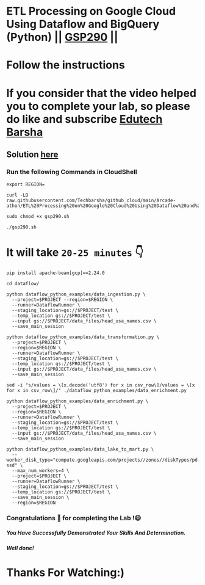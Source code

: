 # ETL Processing on Google Cloud Using Dataflow and BigQuery (Python) || [GSP290](https://www.cloudskillsboost.google/focuses/3460?parent=catalog) ||
# Follow the instructions

# If you consider that the video helped you to complete your lab, so please do like and subscribe [Edutech Barsha](https://www.youtube.com/@edutechbarsha)
## Solution [here](https://youtu.be/Cx_P99STKd8)

### Run the following Commands in CloudShell
```
export REGION=
```
```
curl -LO raw.githubusercontent.com/Techbarsha/github_cloud/main/Arcade-athon/ETL%20Processing%20on%20Google%20Cloud%20Using%20Dataflow%20and%20BigQuery%20python/gsp290.sh

sudo chmod +x gsp290.sh

./gsp290.sh
```
# It will take `20-25 minutes` 👇
```
pip install apache-beam[gcp]==2.24.0

cd dataflow/

python dataflow_python_examples/data_ingestion.py \
  --project=$PROJECT --region=$REGION \
  --runner=DataflowRunner \
  --staging_location=gs://$PROJECT/test \
  --temp_location gs://$PROJECT/test \
  --input gs://$PROJECT/data_files/head_usa_names.csv \
  --save_main_session

python dataflow_python_examples/data_transformation.py \
  --project=$PROJECT \
  --region=$REGION \
  --runner=DataflowRunner \
  --staging_location=gs://$PROJECT/test \
  --temp_location gs://$PROJECT/test \
  --input gs://$PROJECT/data_files/head_usa_names.csv \
  --save_main_session

sed -i "s/values = \[x.decode('utf8') for x in csv_row\]/values = \[x for x in csv_row\]/" ./dataflow_python_examples/data_enrichment.py

python dataflow_python_examples/data_enrichment.py \
  --project=$PROJECT \
  --region=$REGION \
  --runner=DataflowRunner \
  --staging_location=gs://$PROJECT/test \
  --temp_location gs://$PROJECT/test \
  --input gs://$PROJECT/data_files/head_usa_names.csv \
  --save_main_session

python dataflow_python_examples/data_lake_to_mart.py \
  --worker_disk_type="compute.googleapis.com/projects//zones//diskTypes/pd-ssd" \
  --max_num_workers=4 \
  --project=$PROJECT \
  --runner=DataflowRunner \
  --staging_location=gs://$PROJECT/test \
  --temp_location gs://$PROJECT/test \
  --save_main_session \
  --region=$REGION
```
### Congratulations 🎉 for completing the Lab !😄

##### *You Have Successfully Demonstrated Your Skills And Determination.*

#### *Well done!*

# Thanks For Watching:)
